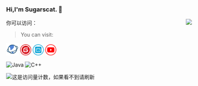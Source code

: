 ### Hi,I'm Sugarscat. :wave:

<a href="#">
<img align="right" src="https://github-readme-stats.vercel.app/api?username=Sugarscat&show_icons=true&inc">
</a>

你可以访问：
> You can visit:

[<img title = "Website" src = "https://github.com/Sugarscat/CollectionOfPictures/blob/main/icon/website.png" height = "34">](https://sugarscat.github.io/)
[<img title = "Gitee" src = "https://github.com/Sugarscat/CollectionOfPictures/blob/main/icon/gitee.png" height = "30">](https://gitee.com/Sugarscat)
[<img title = "BiliBili" src = "https://github.com/Sugarscat/CollectionOfPictures/blob/main/icon/bilibili.png" height = "30">](https://space.bilibili.com/693173327?spm_id_from=333.1007.0.0)
[<img title = "YouTube" src = "https://github.com/Sugarscat/CollectionOfPictures/blob/main/icon/youtube.png" height = "30">](https://www.youtube.com/channel/UCzatmr6pXZzMRe4gbhJqIPA)

![Java](https://img.shields.io/badge/-Java-f7822d?style=flat-square&logo=CoffeeScript&logoColor=fff)
![C++](https://img.shields.io/badge/-C++-005495?style=flat-square&logo=C&logoColor=fff)

![这是访问量计数，如果看不到请刷新](https://jwenjian-visitor-badge-5.glitch.me/badge?page_id=Sugarscat.Sugarscat.readme)
